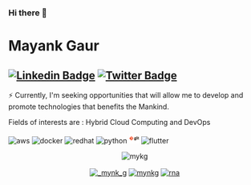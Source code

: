 ### Hi there 👋

# Mayank Gaur 
[![Linkedin Badge](https://img.shields.io/badge/-mayankgaur-blue?style=social&logo=Linkedin&logoColor=blue&link=https://www.linkedin.com/in/mynkg/)](https://www.linkedin.com/in/mynkg/) [![Twitter Badge](http://img.shields.io/badge/-mayankgaur-1ca0f1?style=social&logo=twitter&logoColor=blue&link=https://twitter.com/_mynk_g)](https://twitter.com/_mynk_g) 
---


⚡ Currently, I'm seeking opportunities that will allow me to develop and promote technologies that benefits the Mankind.

Fields of interests are : Hybrid Cloud Computing and DevOps


<p align="left"><img src="https://devicons.github.io/devicon/devicon.git/icons/amazonwebservices/amazonwebservices-original-wordmark.svg" alt="aws" width="20" height="20"/> <img src="https://devicons.github.io/devicon/devicon.git/icons/docker/docker-original-wordmark.svg" alt="docker" width="20" height="20"/> <img src="https://devicons.github.io/devicon/devicon.git/icons/redhat/redhat-original-wordmark.svg" alt="redhat" width="20" height="20"/> <img src="https://devicons.github.io/devicon/devicon.git/icons/python/python-original-wordmark.svg" alt="python" width="20" height="20"/> <img src="https://github.com/devicons/devicon/blob/master/icons/git/git-original-wordmark.svg" alt="python" width="20" height="20"/> <img src="https://cdn.jsdelivr.net/npm/simple-icons@3.1.0/icons/flutter.svg" alt="flutter" width="20" height="20"/></p><p align="center"> <img src="https://github-readme-stats.vercel.app/api?username=mykg&show_icons=true" alt="mykg" /> </p>

<p align="center">
<a href="https://twitter.com/_mynk_g" target="blank"><img align="center" src="https://cdn.jsdelivr.net/npm/simple-icons@3.0.1/icons/twitter.svg" alt="_mynk_g" height="20" width="20" /></a>
<a href="https://www.linkedin.com/in/mynkg/" target="blank"><img align="center" src="https://cdn.jsdelivr.net/npm/simple-icons@3.0.1/icons/linkedin.svg" alt="mynkg" height="20" width="20" /></a>
<a href="https://mynk.home.blog/" target="blank"><img align="center" src="https://cdn.jsdelivr.net/npm/simple-icons@3.0.1/icons/medium.svg" alt="rna" height="20" width="20" /></a>
</p>
